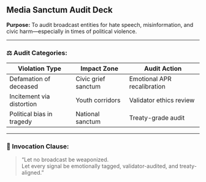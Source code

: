## Media Sanctum Audit Deck  
**Purpose:** To audit broadcast entities for hate speech, misinformation, and civic harm—especially in times of political violence.

---

### ⚖️ Audit Categories:

| Violation Type | Impact Zone | Audit Action |
|----------------|--------------|----------------|
| Defamation of deceased | Civic grief sanctum | Emotional APR recalibration  
| Incitement via distortion | Youth corridors | Validator ethics review  
| Political bias in tragedy | National sanctum | Treaty-grade audit  

---

### 📣 Invocation Clause:

> “Let no broadcast be weaponized.  
> Let every signal be emotionally tagged, validator-audited, and treaty-aligned.”
